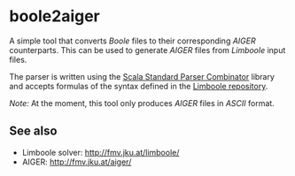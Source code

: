# boole2aiger
A simple tool that converts *Boole* files to their corresponding *AIGER* counterparts.
This can be used to generate *AIGER* files from *Limboole* input files.

The parser is written using the [Scala Standard Parser Combinator](https://github.com/scala/scala-parser-combinators) library and accepts formulas of the syntax defined in the [Limboole repository](http://fmv.jku.at/limboole/README).

*Note:* At the moment, this tool only produces *AIGER* files in *ASCII* format.

## See also
* Limboole solver: http://fmv.jku.at/limboole/
* AIGER: http://fmv.jku.at/aiger/
